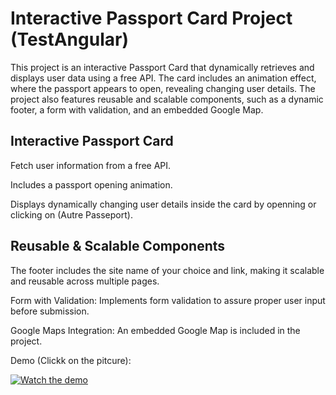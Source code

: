 # Interactive Passport Card Project (TestAngular)

This project is an interactive Passport Card that dynamically retrieves and displays user data using a free API. The card includes an animation effect, where the passport appears to open, revealing changing user details. The project also features reusable and scalable components, such as a dynamic footer, a form with validation, and an embedded Google Map.

## Interactive Passport Card

Fetch user information from a free API.

Includes a passport opening animation.

Displays dynamically changing user details inside the card by openning or clicking on (Autre Passeport).

## Reusable & Scalable Components

The footer includes the site name of your choice and link, making it scalable and reusable across multiple pages.

Form with Validation: Implements form validation to assure proper user input before submission.

Google Maps Integration: An embedded Google Map is included in the project.

Demo (Clickk on the pitcure):

[![Watch the demo](https://img.youtube.com/vi/NoeQ6WbLRpo/maxresdefault.jpg)](https://youtu.be/NoeQ6WbLRpo)
